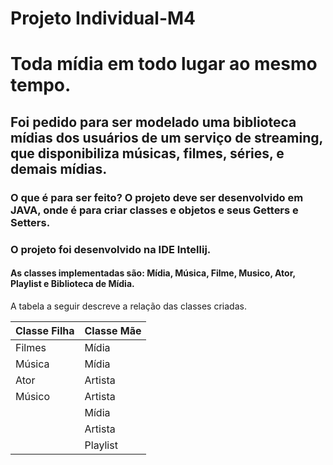 # Projeto Individual-M4 
# Toda mídia em todo lugar ao mesmo tempo.
## Foi pedido para ser modelado uma biblioteca mídias dos usuários de um serviço de streaming, que disponibiliza músicas, filmes, séries, e demais mídias.
### O que é para ser feito? O projeto deve ser desenvolvido em JAVA, onde é para criar classes e objetos e seus Getters e Setters.
### O projeto foi desenvolvido na IDE Intellij.
#### As classes implementadas são: Mídia, Música, Filme, Musico, Ator, Playlist e Biblioteca de Mídia.
A tabela a seguir descreve a relação das classes criadas.

| Classe  Filha   | Classe Mãe     |
| :---------- | :---------      | 
| Filmes      |Mídia            |
| Música      | Mídia           | 
| Ator        | Artista         | 
| Músico      | Artista         | 
|       |   Mídia| 
|      | Artista   |
|      | Playlist |
